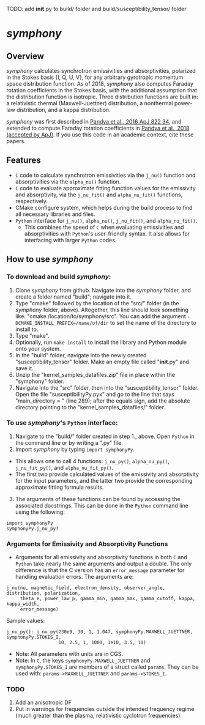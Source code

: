 TODO: add __init__.py to build/ folder and build/susceptibility_tensor/ folder

# *symphony*

## Overview

*symphony* calculates synchrotron emissivities and absorptivities, polarized in the Stokes basis {I, Q, U, V}, for any arbitrary gyrotropic momentum space distribution function. As of 2018, *symphony* also computes Faraday rotation coefficients in the Stokes basis, with the additional assumption that the distribution function is isotropic. Three distribution functions are built in: a relativistic thermal (Maxwell-Juettner) distribution, a nonthermal power-law distribution, and a kappa distribution.

*symphony* was first described in [Pandya et al., 2016 ApJ 822 34](http://dx.doi.org/10.3847/0004-637X/822/1/34), and extended to compute Faraday rotation coefficients in [Pandya et al., 2018 (accepted by ApJ)](https://arxiv.org/abs/1810.05530). If you use this code in an academic context, cite these papers.

## Features

* `C` code to calculate synchrotron emissivities via the `j_nu()` function and absorptivities via the `alpha_nu()` function.
* `C` code to evaluate approximate fitting function values for the emissivity and absorptivity, via the `j_nu_fit()` and `alpha_nu_fit()` functions, respectively.
* CMake configure system, which helps during the build process to find all necessary libraries and files.
* `Python` interface for `j_nu()`, `alpha_nu()`, `j_nu_fit()`, and `alpha_nu_fit()`.
  * This combines the speed of `C` when evaluating emissivities and absorptivities with `Python`'s user-friendly syntax.  It also allows for interfacing with larger `Python` codes.

## How to use *symphony*

### To download and build *symphony*:
 1. Clone *symphony* from github.  Navigate into the *symphony* folder, and create a folder named "build"; navigate into it.
 2. Type "cmake" followed by the location of the "src/" folder (in the *symphony* folder, above).  Altogether, this line should look something like: "cmake /location/to/symphony/src". You can add the argument `-DCMAKE_INSTALL_PREFIX=/name/of/dir` to set the name of the directory to install to.
 3. Type "make".
 4. Optionally, run `make install` to install the library and Python module onto your system.
 5. In the "build" folder, navigate into the newly created "susceptibility_tensor" folder. Make an empty file called "__init__.py" and save it.
 6. Unzip the "kernel_samples_datafiles.zip" file in place within the "symphony" folder.
 7. Navigate into the "src" folder, then into the "susceptibility_tensor" folder. Open the file "susceptibilityPy.pyx" and go to the line that says "main_directory = " (line 289); after the equals sign, add the absolute directory pointing to the "kernel_samples_datafiles/" folder.

### To use *symphony*'s `Python` interface:
 1. Navigate to the "build/" folder created in step 1., above.  Open `Python` in the command line or by writing a ".py" file.
 2. Import *symphony* by typing `import symphonyPy`.  
  * This allows one to call 4 functions: `j_nu_py()`, `alpha_nu_py()`, `j_nu_fit_py()`, and `alpha_nu_fit_py()`.  
  * The first two provide calculated values of the emissivity and absorptivity for the input parameters, and the latter two provide the corresponding approximate fitting formula results.
 3. The arguments of these functions can be found by accessing the associated docstrings.  This can be done in the `Python` command line using the following: 
```
import symphonyPy
symphonyPy.j_nu_py?
```

### Arguments for Emissivity and Absorptivity Functions
* Arguments for all emissivity and absorptivity functions in both `C` and `Python` take nearly the same arguments and output a double.  The only difference is that the C version has an `error_message` parameter for handling evaluation errors. The arguments are: 
```
j_nu(nu, magnetic_field, electron_density, observer_angle, distribution, polarization, 
     theta_e, power_law_p, gamma_min, gamma_max, gamma_cutoff, kappa, kappa_width,
	 error_message)
```
Sample values:
```
j_nu_py(): j_nu_py(230e9, 30, 1, 1.047, symphonyPy.MAXWELL_JUETTNER, symphonyPy.STOKES_I,
                   10, 2.5, 1, 1000, 1e10, 3.5, 10)
```
* Note: All parameters with units are in CGS.
* Note: In `C`, the keys `symphonyPy.MAXWELL_JUETTNER` and `symphonyPy.STOKES_I` are members of a struct called `params`.  They can be used with: `params->MAXWELL_JUETTNER` and `params->STOKES_I`.

### TODO
1. Add an anisotropic DF
2. Put in warnings for frequencies outside the intended frequency regime (much greater than the plasma, relativistic cyclotron frequencies)
